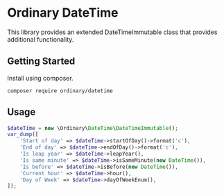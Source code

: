 # Ordinary DateTime
This library provides an extended DateTimeImmutable class that provides additional functionality.

## Getting Started
Install using composer.
```shell
composer require ordinary/datetime
```

## Usage
```php
$dateTime = new \Ordinary\DateTime\DateTimeImmutable();
var_dump([
    'Start of day' => $dateTime->startOfDay()->format('c'),
    'End of day' => $dateTime->endOfDay()->format('c'),
    'Is leap year' => $dateTime->leapYear(),
    'Is same minute' => $dateTime->isSameMinute(new DateTime()),
    'Is before' => $dateTime->isBefore(new DateTime()),
    'Current hour' => $dateTime->hour(),
    'Day of Week' => $dateTime->dayOfWeekEnum(),
]);
```